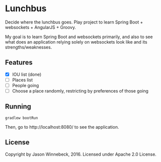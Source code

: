 # Lunchbus
Decide where the lunchbus goes. Play project to learn Spring Boot + websockets + AngularJS + Groovy.

My goal is to learn Spring Boot and websockets primarily, and also to see what does an application relying solely on
websockets look like and its strengths/weaknesses.

## Features

- [x] IOU list (done)
- [ ] Places list
- [ ] People going
- [ ] Choose a place randomly, restricting by preferences of those going

## Running

    gradlew bootRun

Then, go to http://localhost:8080/ to see the application.

## License

Copyright by Jason Winnebeck, 2016. Licensed under Apache 2.0 License.